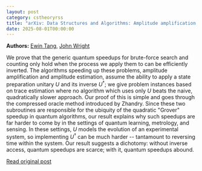 ```yaml
---
layout: post
category: cstheoryrss
title: "arXiv: Data Structures and Algorithms: Amplitude amplification and estimation require inverses"
date: 2025-08-01T00:00:00
---
```


**Authors:** [Ewin Tang](https://dblp.uni-trier.de/search?q=Ewin+Tang), [John Wright](https://dblp.uni-trier.de/search?q=John+Wright)

We prove that the generic quantum speedups for brute-force search and
counting only hold when the process we apply them to can be efficiently
inverted. The algorithms speeding up these problems, amplitude amplification
and amplitude estimation, assume the ability to apply a state preparation
unitary $U$ and its inverse $U^\dagger$; we give problem instances based on
trace estimation where no algorithm which uses only $U$ beats the naive,
quadratically slower approach. Our proof of this is simple and goes through the
compressed oracle method introduced by Zhandry. Since these two subroutines are
responsible for the ubiquity of the quadratic "Grover" speedup in quantum
algorithms, our result explains why such speedups are far harder to come by in
the settings of quantum learning, metrology, and sensing. In these settings,
$U$ models the evolution of an experimental system, so implementing $U^\dagger$
can be much harder -- tantamount to reversing time within the system. Our
result suggests a dichotomy: without inverse access, quantum speedups are
scarce; with it, quantum speedups abound.

[Read original post](http://arxiv.org/abs/2507.23787v1)
